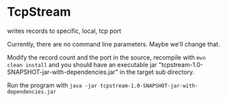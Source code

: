 # TcpStream
writes records to specific, local, tcp port

Currently, there are no command line parameters. Maybe we'll change that.

Modify the record count and the port in the source, recompile with `mvn clean install` and you should have an executable jar "tcpstream-1.0-SNAPSHOT-jar-with-dependencies.jar" in the target sub directory.  

Run the program with `java -jar tcpstream-1.0-SNAPSHOT-jar-with-dependencies.jar`
